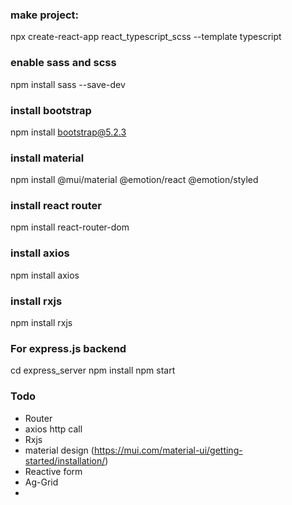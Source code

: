 ### make project: 
npx create-react-app react_typescript_scss --template typescript

### enable sass and scss
npm install sass --save-dev

### install bootstrap
npm install bootstrap@5.2.3

### install material 
npm install @mui/material @emotion/react @emotion/styled

### install react router
npm install react-router-dom

### install axios
npm install axios

### install rxjs
npm install rxjs


### For express.js backend
cd express_server
npm install
npm start


### Todo
- Router
- axios http call
- Rxjs
- material design (https://mui.com/material-ui/getting-started/installation/)
- Reactive form
- Ag-Grid
- 
